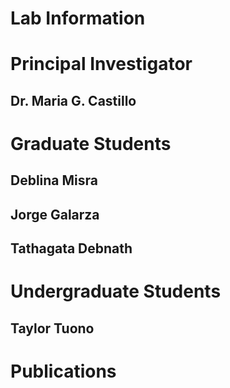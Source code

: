 # Lab Information

# Principal Investigator

## Dr. Maria G. Castillo

# Graduate Students

## Deblina Misra

## Jorge Galarza  

## Tathagata Debnath

# Undergraduate Students

## Taylor Tuono

# Publications
